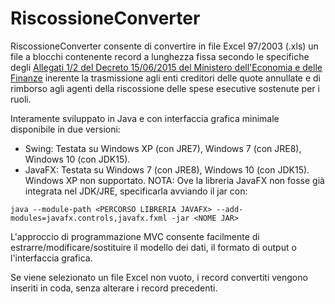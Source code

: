# RiscossioneConverter

RiscossioneConverter consente di convertire in file Excel 97/2003 (.xls) un file a blocchi contenente record a lunghezza fissa secondo le specifiche degli [Allegati 1/2 del Decreto 15/06/2015 del Ministero dell'Economia e delle Finanze](
https://www.gazzettaufficiale.it/atto/serie_generale/caricaDettaglioAtto/originario?atto.dataPubblicazioneGazzetta=2015-06-22&atto.codiceRedazionale=15A04675&elenco30giorni=false) inerente la trasmissione agli enti creditori delle quote annullate e di rimborso agli agenti della riscossione delle spese esecutive sostenute per i ruoli.

Interamente sviluppato in Java e con interfaccia grafica minimale disponibile in due versioni:
- Swing: Testata su Windows XP (con JRE7), Windows 7 (con JRE8), Windows 10 (con JDK15).
- JavaFX: Testata su Windows 7 (con JRE8), Windows 10 (con JDK15). Windows XP non supportato. NOTA: Ove la libreria JavaFX non fosse già integrata nel JDK/JRE, specificarla avviando il jar con:
```
java --module-path <PERCORSO LIBRERIA JAVAFX> --add-modules=javafx.controls,javafx.fxml -jar <NOME JAR>
```

L'approccio di programmazione MVC consente facilmente di estrarre/modificare/sostituire il modello dei dati, il formato di output o l'interfaccia grafica.

Se viene selezionato un file Excel non vuoto, i record convertiti vengono inseriti in coda, senza alterare i record precedenti.
